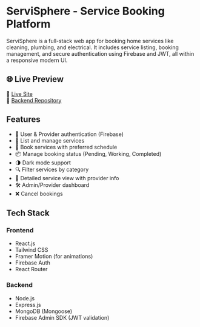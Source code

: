 # ServiSphere - Service Booking Platform

ServiSphere is a full-stack web app for booking home services like cleaning, plumbing, and electrical. It includes service listing, booking management, and secure authentication using Firebase and JWT, all within a responsive modern UI.

## 🌐 Live Preview

🔗 <a href="https://servisphare.netlify.app/" target="_blank">Live Site</a>  
📂 <a href="https://github.com/layekmia/ServiSphere-Server.git" target="_blank">Backend Repository</a>


## Features

- 🔐 User & Provider authentication (Firebase)
- 🧰 List and manage services
- 📅 Book services with preferred schedule
- 📦 Manage booking status (Pending, Working, Completed)
- 🌗 Dark mode support
- 🔍 Filter services by category
- 📄 Detailed service view with provider info
- 🛠 Admin/Provider dashboard
- ❌ Cancel bookings

## Tech Stack

### Frontend
- React.js
- Tailwind CSS
- Framer Motion (for animations)
- Firebase Auth
- React Router

### Backend
- Node.js
- Express.js
- MongoDB (Mongoose)
- Firebase Admin SDK (JWT validation)
